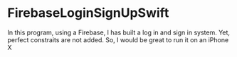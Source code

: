 # FirebaseLoginSignUpSwift
In this program, using a Firebase, I has built a log in and sign in system. Yet, perfect constraits are not added. So, I would be great to run it on an iPhone X
